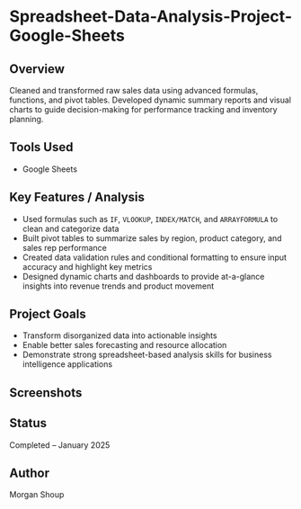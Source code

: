 # Spreadsheet-Data-Analysis-Project-Google-Sheets

## Overview  
Cleaned and transformed raw sales data using advanced formulas, functions, and pivot tables. Developed dynamic summary reports and visual charts to guide decision-making for performance tracking and inventory planning.

## Tools Used  
- Google Sheets

## Key Features / Analysis  
- Used formulas such as `IF`, `VLOOKUP`, `INDEX/MATCH`, and `ARRAYFORMULA` to clean and categorize data  
- Built pivot tables to summarize sales by region, product category, and sales rep performance  
- Created data validation rules and conditional formatting to ensure input accuracy and highlight key metrics  
- Designed dynamic charts and dashboards to provide at-a-glance insights into revenue trends and product movement  

## Project Goals  
- Transform disorganized data into actionable insights  
- Enable better sales forecasting and resource allocation  
- Demonstrate strong spreadsheet-based analysis skills for business intelligence applications  

## Screenshots


## Status  
Completed – January 2025

## Author  
Morgan Shoup
